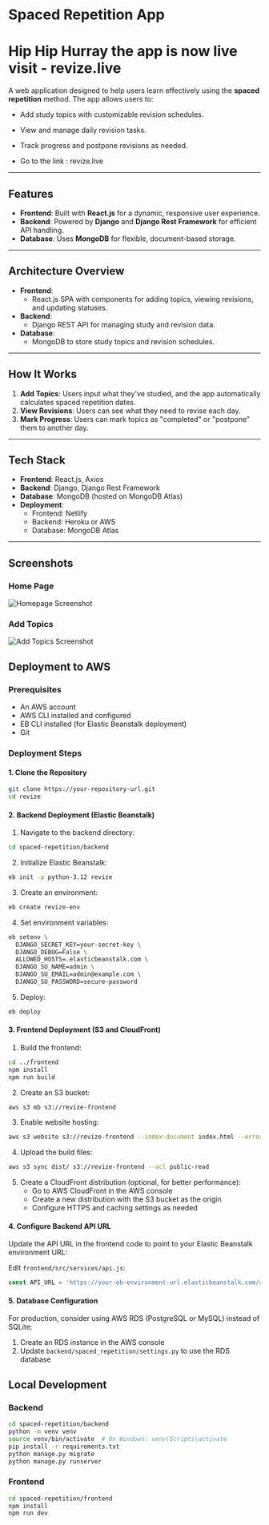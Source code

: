 # Spaced Repetition App

# Hip Hip Hurray the app is now live visit - revize.live

A web application designed to help users learn effectively using the **spaced repetition** method. The app allows users to:
- Add study topics with customizable revision schedules.
- View and manage daily revision tasks.
- Track progress and postpone revisions as needed.

- Go to the link :  revize.live

---

## **Features**

- **Frontend**: Built with **React.js** for a dynamic, responsive user experience.
- **Backend**: Powered by **Django** and **Django Rest Framework** for efficient API handling.
- **Database**: Uses **MongoDB** for flexible, document-based storage.

---

## **Architecture Overview**

- **Frontend**: 
  - React.js SPA with components for adding topics, viewing revisions, and updating statuses.
- **Backend**:
  - Django REST API for managing study and revision data.
- **Database**:
  - MongoDB to store study topics and revision schedules.

---

## **How It Works**

1. **Add Topics**: Users input what they've studied, and the app automatically calculates spaced repetition dates.
2. **View Revisions**: Users can see what they need to revise each day.
3. **Mark Progress**: Users can mark topics as "completed" or "postpone" them to another day.

---

## **Tech Stack**

- **Frontend**: React.js, Axios
- **Backend**: Django, Django Rest Framework
- **Database**: MongoDB (hosted on MongoDB Atlas)
- **Deployment**:
  - Frontend: Netlify
  - Backend: Heroku or AWS
  - Database: MongoDB Atlas

---

## **Screenshots**

### Home Page
![Homepage Screenshot](https://via.placeholder.com/800x400)

### Add Topics
![Add Topics Screenshot](https://via.placeholder.com/800x400)

## Deployment to AWS

### Prerequisites

- An AWS account
- AWS CLI installed and configured
- EB CLI installed (for Elastic Beanstalk deployment)
- Git

### Deployment Steps

#### 1. Clone the Repository

```bash
git clone https://your-repository-url.git
cd revize
```

#### 2. Backend Deployment (Elastic Beanstalk)

1. Navigate to the backend directory:
```bash
cd spaced-repetition/backend
```

2. Initialize Elastic Beanstalk:
```bash
eb init -p python-3.12 revize
```

3. Create an environment:
```bash
eb create revize-env
```

4. Set environment variables:
```bash
eb setenv \
  DJANGO_SECRET_KEY=your-secret-key \
  DJANGO_DEBUG=False \
  ALLOWED_HOSTS=.elasticbeanstalk.com \
  DJANGO_SU_NAME=admin \
  DJANGO_SU_EMAIL=admin@example.com \
  DJANGO_SU_PASSWORD=secure-password
```

5. Deploy:
```bash
eb deploy
```

#### 3. Frontend Deployment (S3 and CloudFront)

1. Build the frontend:
```bash
cd ../frontend
npm install
npm run build
```

2. Create an S3 bucket:
```bash
aws s3 mb s3://revize-frontend
```

3. Enable website hosting:
```bash
aws s3 website s3://revize-frontend --index-document index.html --error-document index.html
```

4. Upload the build files:
```bash
aws s3 sync dist/ s3://revize-frontend --acl public-read
```

5. Create a CloudFront distribution (optional, for better performance):
   - Go to AWS CloudFront in the AWS console
   - Create a new distribution with the S3 bucket as the origin
   - Configure HTTPS and caching settings as needed

#### 4. Configure Backend API URL

Update the API URL in the frontend code to point to your Elastic Beanstalk environment URL:

Edit `frontend/src/services/api.js`:
```javascript
const API_URL = 'https://your-eb-environment-url.elasticbeanstalk.com/api';
```

#### 5. Database Configuration

For production, consider using AWS RDS (PostgreSQL or MySQL) instead of SQLite:

1. Create an RDS instance in the AWS console
2. Update `backend/spaced_repetition/settings.py` to use the RDS database

## Local Development

### Backend

```bash
cd spaced-repetition/backend
python -m venv venv
source venv/bin/activate  # On Windows: venv\Scripts\activate
pip install -r requirements.txt
python manage.py migrate
python manage.py runserver
```

### Frontend

```bash
cd spaced-repetition/frontend
npm install
npm run dev
```

